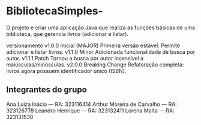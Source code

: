 # BibliotecaSimples-
O projeto e criar uma aplicação Java que realiza as funções básicas de uma biblioteca, que
gerencia livros (adicionar e listar).

versionamento 
v1.0.0	Inicial (MAJOR)	Primeira versão estável. Permite adicionar e listar livros.
v1.1.0	Minor	Adicionada funcionalidade de busca por autor.
v1.1.1	Patch	Tornou a busca por autor insensível a maiúsculas/minúsculas.
v2.0.0	Breaking Change	Refatoração completa: livros agora possuem identificador único (ISBN).

## Integrantes do grupo
Ana Luiza Inácia — RA: 323116414
Arthur Moreira de Carvalho — RA: 323126778
Leandro Henrique — RA: 323132411
Lorena Malta — RA: 323131530

